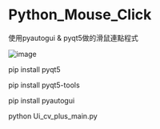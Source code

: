 # Python_Mouse_Click
使用pyautogui &amp; pyqt5做的滑鼠連點程式

![image](https://github.com/JescalLin/python_marco/blob/master/1602060045009.gif)


pip install pyqt5

pip install pyqt5-tools

pip install pyautogui

python Ui_cv_plus_main.py
